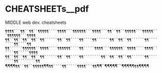 # CHEATSHEETs__pdf
MIDDLE web dev. cheatsheets

`¶¶¶¶```¶¶``¶¶``¶¶¶¶¶````¶¶¶¶```¶¶¶¶¶¶```¶¶¶¶```¶¶``¶¶``¶¶¶¶¶```¶¶¶¶¶```¶¶¶¶¶¶```¶¶¶¶
¶¶``¶¶``¶¶``¶¶``¶¶``````¶¶``¶¶````¶¶````¶¶``````¶¶``¶¶``¶¶``````¶¶````````¶¶````¶¶
¶¶``````¶¶¶¶¶¶``¶¶¶¶````¶¶¶¶¶¶````¶¶`````¶¶¶¶```¶¶¶¶¶¶``¶¶¶¶````¶¶¶¶``````¶¶`````¶¶¶¶
¶¶``¶¶``¶¶``¶¶``¶¶``````¶¶``¶¶````¶¶````````¶¶``¶¶``¶¶``¶¶``````¶¶````````¶¶````````¶¶
`¶¶¶¶```¶¶``¶¶``¶¶¶¶¶```¶¶``¶¶````¶¶`````¶¶¶¶```¶¶``¶¶``¶¶¶¶¶```¶¶¶¶¶`````¶¶`````¶¶¶¶
